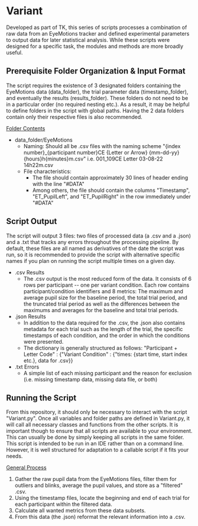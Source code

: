 # Variant

Developed as part of TK, this series of scripts processes a combination of raw data from an EyeMotions tracker and defined experimental parameters to output data for later statistical analysis. While these scripts were designed for a specific task, the modules and methods are more broadly useful.

## Prerequisite Folder Organization & Input Format

The script requires the existence of 3 designated folders containing the EyeMotions data (data_folder), the trial parameter data (timestamp_folder), and eventually the results (results_folder).  These folders do not need to be in a particular order (no required nesting etc.).  As a result, it may be helpful to define folders in the script with global paths.  Having the 2 data folders contain only their respective files is also recommended. 

<ins>Folder Contents</ins>
- data_folder/EyeMotions
  - Naming: Should all be .csv files with the naming scheme "{index number}_{participant number}CE {Letter or Arrow} {mm-dd-yy} {hours}h{minutes}m.csv" i.e. 001_109CE Letter 03-08-22 14h22m.csv
  - File characteristics:
    - The file should contain approximately 30 lines of header ending with the line "#DATA"
    - Among others, the file should contain the columns "Timestamp", "ET_PupilLeft", and "ET_PupilRight" in the row immediately under "#DATA"

## Script Output
The script will output 3 files: two files of processed data (a .csv and a .json) and a .txt that tracks any errors throughout the processing pipeline.  By default, these files are all named as derivatives of the date the script was run, so it is recommended to provide the script with alternative specific names if you plan on running the script multiple times on a given day.

- .csv Results
  - The .csv output is the most reduced form of the data.  It consists of 6 rows per participant -- one per variant condition.  Each row contains participant/condition identifiers and 8 metrics: The maximum and average pupil size for the baseline period, the total trial period, and the truncated trial period as well as the differences between the maximums and averages for the baseline and total trial periods.
- .json Results
  - In addition to the data required for the .csv, the .json also contains metadata for each trial such as the length of the trial, the specific timestamps of each condition, and the order in which the conditions were presented.
  - The dictionary is generally structured as follows: "Participant + Letter Code" : {"Variant Condition" : {"times: {start time, start index etc.}, data for .csv}}
- .txt Errors
  - A simple list of each missing participant and the reason for exclusion (i.e. missing timestamp data, missing data file, or both)


## Running the Script
From this repository, it should only be necessary to interact with the script "Variant.py".  Once all variables and folder paths are defined in Variant.py, it will call all necessary classes and functions from the other scripts.  It is important though to ensure that all scripts are available to your environment.  This can usually be done by simply keeping all scripts in the same folder.  This script is intended to be run in an IDE rather than on a command line. However, it is well structured for adaptation to a callable script if it fits your needs.

<ins>General Process</ins>

1. Gather the raw pupil data from the EyeMotions files, filter them for outliers and blinks, average the pupil values, and store as a "filtered" .csv.
2. Using the timestamp files, locate the beginning and end of each trial for each participant within the filtered data.
3. Calculate all wanted metrics from these data subsets.
4. From this data (the .json) reformat the relevant information into a .csv.
